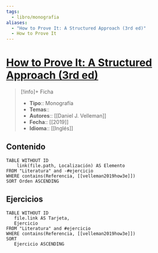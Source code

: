 ```yaml
---
tags:
  - libro/monografia
aliases:
  - "How to Prove It: A Structured Approach (3rd ed)"
  - How to Prove It
---
```

# [How to Prove It: A Structured Approach (3rd ed)](https://www.cambridge.org/highereducation/books/how-to-prove-it/6D2965D625C6836CD4A785A2C843B3DA)

>[!info]+ Ficha
>- **Tipo**:: Monografía
>- **Temas**::
>- **Autores**:: [[Daniel J. Velleman]]
>- **Fecha**:: [[2019]]
>- **Idioma**:: [[Inglés]]

## Contenido
```dataview
TABLE WITHOUT ID
    link(file.path, Localización) AS Elemento
FROM "Literatura" and -#ejercicio
WHERE contains(Referencia, [[velleman2019how3e]])
SORT Orden ASCENDING
```

## Ejercicios
 ```dataview
TABLE WITHOUT ID
    file.link AS Tarjeta,
    Ejercicio
FROM "Literatura" and #ejercicio
WHERE contains(Referencia, [[velleman2019how3e]])
SORT
    Ejercicio ASCENDING
```
